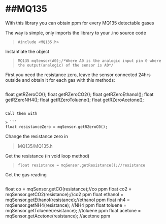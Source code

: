 ##MQ135
=====

With this library you can obtain ppm for every MQ135 detectable gases

The way is simple, only imports the library to your .ino source code
> ```#include <MQ135.h>```

Instantiate the object 
>```MQ135 mqSensor(A0);/*Where A0 is the analogic input pin 0 where the output(analogic) of the sensor is A0*/```

First you need the resistance zero, leave the sensor connected 24hrs outside and obtain it for each gas with this methods:
> ```
  float getRZeroCO();
  float getRZeroCO2();
  float getRZeroEthanol();
  float getRZeroNH4();
  float getRZeroToluene();
  float getRZeroAcetone();
```

Call them with 

> ```
float resistanceZero = mqSensor.getRZeroC0();
```

Change the resistance zero in 

> MQ135/MQ135.h

Get the resistance (in void loop method)

> ```float resistance = mqSensor.getResistance();//resistance```

Get the gas reading
> ```
  float co = mqSensor.getCO(resistance);//co ppm
  float co2 = mqSensor.getCO2(resistance);//co2 ppm
  float ethanol = mqSensor.getEthanol(resistance);//ethanol ppm
  float nh4 = mqSensor.getNH4(resistance); //NH4 ppm
  float toluene = mqSensor.getToluene(resistance); //toluene ppm
  float acetone = mqSensor.getAcetone(resistance); //acetone ppm
```


